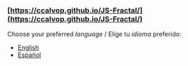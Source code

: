 ### [https://ccalvop.github.io/JS-Fractal/](https://ccalvop.github.io/JS-Fractal/)

Choose your preferred *language* / Elige tu *idioma* preferido:

- [English](README-en.md)
- [Español](README-es.md)
